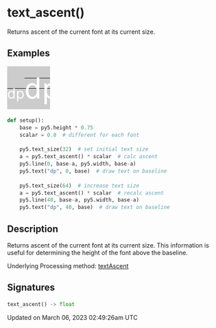 # text_ascent()

Returns ascent of the current font at its current size.

## Examples

<div class="example-table">

<div class="example-row"><div class="example-cell-image">

![example picture for text_ascent()](/images/reference/Sketch_text_ascent_0.png)

</div><div class="example-cell-code">

```python
def setup():
    base = py5.height * 0.75
    scalar = 0.8  # different for each font
    
    py5.text_size(32)  # set initial text size
    a = py5.text_ascent() * scalar  # calc ascent
    py5.line(0, base-a, py5.width, base-a)
    py5.text("dp", 0, base)  # draw text on baseline
    
    py5.text_size(64)  # increase text size
    a = py5.text_ascent() * scalar  # recalc ascent
    py5.line(40, base-a, py5.width, base-a)
    py5.text("dp", 40, base)  # draw text on baseline
```

</div></div>

</div>

## Description

Returns ascent of the current font at its current size. This information is useful for determining the height of the font above the baseline.

Underlying Processing method: [textAscent](https://processing.org/reference/textAscent_.html)

## Signatures

```python
text_ascent() -> float
```

Updated on March 06, 2023 02:49:26am UTC

